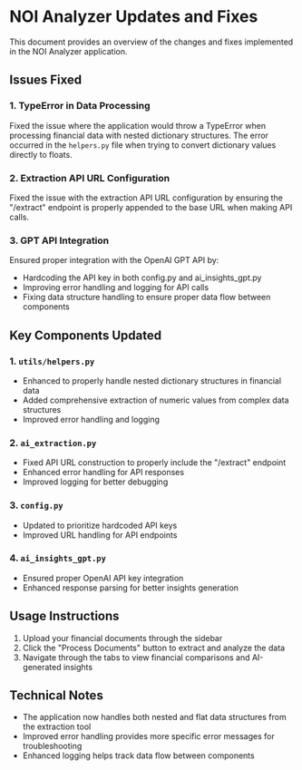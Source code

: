 # NOI Analyzer Updates and Fixes

This document provides an overview of the changes and fixes implemented in the NOI Analyzer application.

## Issues Fixed

### 1. TypeError in Data Processing
Fixed the issue where the application would throw a TypeError when processing financial data with nested dictionary structures. The error occurred in the `helpers.py` file when trying to convert dictionary values directly to floats.

### 2. Extraction API URL Configuration
Fixed the issue with the extraction API URL configuration by ensuring the "/extract" endpoint is properly appended to the base URL when making API calls.

### 3. GPT API Integration
Ensured proper integration with the OpenAI GPT API by:
- Hardcoding the API key in both config.py and ai_insights_gpt.py
- Improving error handling and logging for API calls
- Fixing data structure handling to ensure proper data flow between components

## Key Components Updated

### 1. `utils/helpers.py`
- Enhanced to properly handle nested dictionary structures in financial data
- Added comprehensive extraction of numeric values from complex data structures
- Improved error handling and logging

### 2. `ai_extraction.py`
- Fixed API URL construction to properly include the "/extract" endpoint
- Enhanced error handling for API responses
- Improved logging for better debugging

### 3. `config.py`
- Updated to prioritize hardcoded API keys
- Improved URL handling for API endpoints

### 4. `ai_insights_gpt.py`
- Ensured proper OpenAI API key integration
- Enhanced response parsing for better insights generation

## Usage Instructions

1. Upload your financial documents through the sidebar
2. Click the "Process Documents" button to extract and analyze the data
3. Navigate through the tabs to view financial comparisons and AI-generated insights

## Technical Notes

- The application now handles both nested and flat data structures from the extraction tool
- Improved error handling provides more specific error messages for troubleshooting
- Enhanced logging helps track data flow between components
